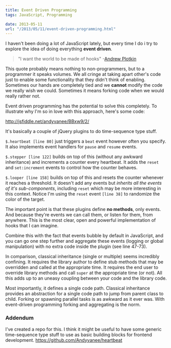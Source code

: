 ```yaml
---
title: Event Driven Programming
tags: JavaScript, Programming

date: 2013-05-11
url: "/2013/05/11/event-driven-programming.html"
---
```


I haven't been doing a lot of JavaScript lately, but every time I do i try to explore the idea of doing everything **event driven**.

> "I want the world to be made of hooks" -[Andrew Plotkin](http://www.eblong.com/zarf/home.html)

This quote probably means nothing to non-programmers, but to a programmer it speaks volumes. We all cringe at taking apart other's code just to enable some functionality that they didn't think of enabling. Sometimes our hands are completely tied and we **cannot** modify the code we really wish we could. Sometimes it means forking code when we would really rather not.

Event driven programming has the potential to solve this completely. To illustrate why I'm so in love with this approach, here's some code:

<http://jsfiddle.net/andyvanee/BBxw9/2/>

It's basically a couple of jQuery plugins to do time-sequence type stuff.

`$.heartbeat [line 80]` just triggers a `beat` event however often you specify. It also implements event handlers for `pause` and `resume` events.

`$.stepper [line 122]` builds on top of this (without any awkward inheritance) and increments a counter every heartbeat. It adds the `reset` and `set:increment` events to control how the counter behaves.

`$.looper [line 158]` builds on top of this and resets the counter whenever it reaches a threshold. It doesn't add any events but _inherits all the events of it's sub-components_, including `reset` which may be more interesting in this context. Notice I'm using the `reset` event `[line 38]` to randomize the color of the target.

The important point is that these plugins define **no methods**, only events. And because they're events we can call them, or listen for them, from anywhere. This is the most clear, open and powerful implementation of hooks that I can imagine.

Combine this with the fact that events bubble by default in JavaScript, and you can go one step further and aggregate these events (logging or global manipulation) with no extra code inside the plugin (see line 47-73).

In comparison, classical inheritance (single or multiple) seems incredibly confining. It requires the library author to define stub methods that may be overridden and called at the appropriate time. It requires the end user to override library methods and call `super` at the appropriate time (or not). All this adds up to an uneasy coupling between your code and the library code.

Most importantly, it defines a single code path. Classical inheritance provides an abstraction for a single code path to jump from parent class to child. Forking or spawning parallel tasks is as awkward as it ever was. With event-driven programming forking and aggregating is the norm.

### Addendum

I've created a repo for this. I think it might be useful to have some generic time-sequence type stuff to use as basic building blocks for frontend development. <https://github.com/Andyvanee/heartbeat>

